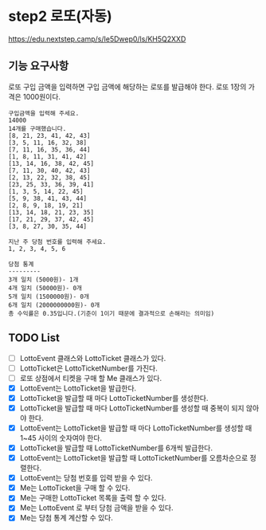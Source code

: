 # step2 로또(자동)

https://edu.nextstep.camp/s/Ie5Dwep0/ls/KH5Q2XXD

## 기능 요구사항

로또 구입 금액을 입력하면 구입 금액에 해당하는 로또를 발급해야 한다.
로또 1장의 가격은 1000원이다.

```text
구입금액을 입력해 주세요.
14000
14개를 구매했습니다.
[8, 21, 23, 41, 42, 43]
[3, 5, 11, 16, 32, 38]
[7, 11, 16, 35, 36, 44]
[1, 8, 11, 31, 41, 42]
[13, 14, 16, 38, 42, 45]
[7, 11, 30, 40, 42, 43]
[2, 13, 22, 32, 38, 45]
[23, 25, 33, 36, 39, 41]
[1, 3, 5, 14, 22, 45]
[5, 9, 38, 41, 43, 44]
[2, 8, 9, 18, 19, 21]
[13, 14, 18, 21, 23, 35]
[17, 21, 29, 37, 42, 45]
[3, 8, 27, 30, 35, 44]

지난 주 당첨 번호를 입력해 주세요.
1, 2, 3, 4, 5, 6

당첨 통계
---------
3개 일치 (5000원)- 1개
4개 일치 (50000원)- 0개
5개 일치 (1500000원)- 0개
6개 일치 (2000000000원)- 0개
총 수익률은 0.35입니다.(기준이 1이기 때문에 결과적으로 손해라는 의미임)
```

## TODO List

- [ ] LottoEvent 클래스와 LottoTicket 클래스가 있다.
- [ ] LottoTicket은 LottoTicketNumber를 가진다.
- [ ] 로또 상점에서 티켓을 구매 할 Me 클래스가 있다.
- [x] LottoEvent는 LottoTicket을 발급한다.
- [x] LottoTicket을 발급할 때 마다 LottoTicketNumber를 생성한다.
- [x] LottoTicket을 발급할 때 마다 LottoTicketNumber를 생성할 때 중복이 되지 않아야 한다.
- [x] LottoEvent는 LottoTicket을 발급할 때 마다 LottoTicketNumber를 생성할 때 1~45 사이의 숫자여야 한다.
- [x] LottoTicket을 발급할 때 LottoTicketNumber를 6개씩 발급한다.
- [x] LottoEvent는 LottoTicket을 발급할 때 LottoTicketNumber를 오름차순으로 정렬한다.
- [x] LottoEvent는 당첨 번호를 입력 받을 수 있다.
- [x] Me는 LottoTicket을 구매 할 수 있다.
- [x] Me는 구매한 LottoTicket 목록을 출력 할 수 있다.
- [x] Me는 LottoEvent 로 부터 당첨 금액을 받을 수 있다.
- [x] Me는 당첨 통계 계산할 수 있다.